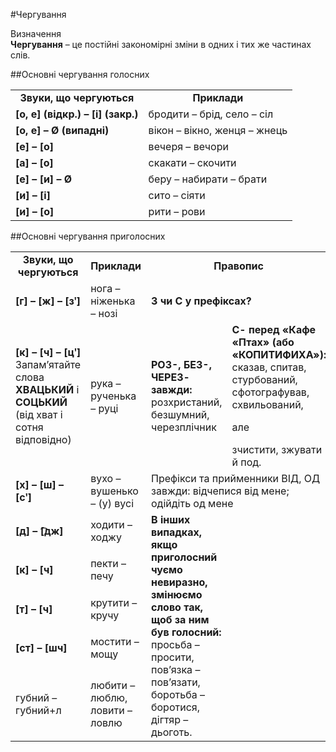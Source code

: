 #Чергування

<div class="eoz-wrap">
<span class="eoz">Визначення</span>
<div class="eoz-text">
<b>Чергування</b> – це постійні закономірні зміни в одних і тих же частинах слів.
</div>
</div>

##Основні чергування голосних

<table>
  <tr>
  <td><b><center>Звуки, що чергуються</center></b></td>
  <td><b><center>Приклади</center></b></td>
  </tr>
  <tr>
  <td><b>[о, е] (відкр.) – [і] (закр.)</b></td>
  <td>бродити – брід, село – сіл</td>
  </tr>
   <tr>
  <td><b>[о, е] – Ø (випадні)</b></td>
  <td>вікон – вікно, женця – жнець</td>
  </tr>
   <tr>
  <td><b>[е] – [о]</b></td>
  <td>вечеря – вечори</td>
  </tr>
  <tr>
  <td><b>[а] – [о]</b></td>
  <td>скакати – скочити</td>
  </tr>
  <tr>
  <td><b>[е] – [и] – Ø</b></td>
  <td>беру – набирати – брати</td>
  </tr>
  <tr>
  <td><b>[и] – [і]</b></td>
  <td>сито – сіяти</td>
  </tr>
  <tr>
  <td><b>[и] – [о]</b></td>
  <td>рити – рови</td>
  </tr>
</table>

##Основні чергування приголосних
<table>
  <tr>
  <td><center><b>Звуки, що чергуються</b></center></td>
  <td><center><b>Приклади</b></center></td>
  <td colspan="2"><center><b>Правопис</b></center></td>
  </tr>
  <tr>
  <td><b>[г] – [ж] – [зʹ]</b></td>
  <td>нога – ніженька – нозі</td>
  <td colspan="2"><b>З чи С у префіксах?</b></td>
  </tr>
   <tr>
  <td><b>[к] – [ч] – [цʹ]</b><br>
  <span class="p1">Запам’ятайте</span> слова <b>ХВАЦЬКИЙ</b> і <b>СОЦЬКИЙ</b> (від хват і сотня відповідно)</td>
  <td>рука – рученька – руці</td>
  <td><b>РОЗ-, БЕЗ-, ЧЕРЕЗ- завжди:</b><br>розхристаний, безшумний, черезплічник</td>
  <td><b>С- перед «Кафе «Птах» (або «КОПИТИФИХА»):</b> сказав, спитав, стурбований, сфотографував, схвильований, <p>але</p> зчистити, зжувати й под.</td>
  </tr>
  <td><b>[х] – [ш] – [сʹ]</b></td>
  <td>вухо – вушенько – (у) вусі</td>
  <td colspan="2">Префікси та прийменники ВІД, ОД завжди: відчепися від мене; одійдіть од мене</td>
  </tr>
  <tr>
  <td><b>[д] – [͡дж]</b></td>
  <td>ходити – ходжу</td>
  <td rowspan="5" class="row-span"><b>В інших випадках, якщо приголосний чуємо невиразно, змінюємо слово так, щоб за ним був голосний:</b> просьба – просити, пов’язка – пов’язати, боротьба – боротися, дігтяр – дьоготь.</td>
  </tr>
  <tr>
  <td><b>[к] – [ч]</b></td>
  <td>пекти – печу</td>
  </tr>
  <tr>
  <td><b>[т] – [ч]</b></td>
  <td>крутити – кручу</td>
  </tr>
  <tr>
  <td><b>[ст] – [шч]</b></td>
  <td>мостити – мощу</td>
  </tr>
  <tr>
    <td>губний – губний+л</td>
    <td>любити – люблю,<br>
    ловити – ловлю</td>
  </tr>
</table>
